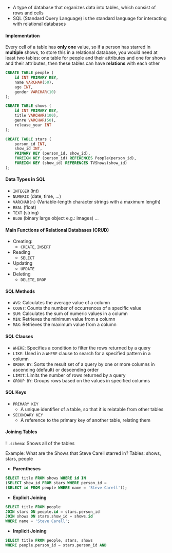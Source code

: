 - A type of database that organizes data into tables, which consist of rows and cells
- SQL (Standard Query Language) is the standard language for interacting with relational databases

#### Implementation

Every cell of a table has **only one** value, so if a person has starred in **multiple** shows, to store this in a relational database, you would need at least two tables: one table for people and their attributes and one for shows and their attributes, then these tables can have **relations** with each other

```SQL
CREATE TABLE people (
    id INT PRIMARY KEY,
    name VARCHAR(50),
    age INT,
    gender VARCHAR(10)
);

CREATE TABLE shows (
    id INT PRIMARY KEY,
    title VARCHAR(100),
    genre VARCHAR(50),
    release_year INT
);

CREATE TABLE stars (
    person_id INT,
    show_id INT,
    PRIMARY KEY (person_id, show_id),
    FOREIGN KEY (person_id) REFERENCES People(person_id),
    FOREIGN KEY (show_id) REFERENCES TVShows(show_id)
);
```

#### Data Types in SQL
- `INTEGER`        (int)
- `NUMERIC`        (date, time, ...)
- `VARCHAR(n)` (Variable-length character strings with a maximum length)
- `REAL`              (float)
- `TEXT`              (string)
- `BLOB`              (binary large object e.g.: images)
...

#### Main Functions of Relational Databases (CRUD)
- Creating:
	- `CREATE`, `INSERT`
- Reading
	- `SELECT`
- Updating
	- `UPDATE`
- Deleting
	- `DELETE`, `DROP`

#### SQL Methods
- `AVG`: Calculates the average value of a column
- `COUNT`: Counts the number of occurrences of a specific value
- `SUM`: Calculates the sum of numeric values in a column
- `MIN`: Retrieves the minimum value from a column
- `MAX`: Retrieves the maximum value from a column

#### SQL Clauses
- `WHERE`: Specifies a condition to filter the rows returned by a query
- `LIKE`: Used in a `WHERE` clause to search for a specified pattern in a column
- `ORDER BY`: Sorts the result set of a query by one or more columns in ascending (default) or descending order
- `LIMIT`: Limits the number of rows returned by a query
- `GROUP BY`: Groups rows based on the values in specified columns

#### SQL Keys
- `PRIMARY KEY`
	- A unique identifier of a table, so that it is relatable from other tables
- `SECONDARY KEY`
	- A reference to the primary key of another table, relating them

#### Joining Tables
! `.schema`: Shows all of the tables

Example: 
What are the Shows that Steve Carell starred in?
Tables: shows, stars, people

- **Parentheses**
```SQL
SELECT title FROM shows WHERE id IN 
(SELECT show_id FROM stars WHERE person_id = 
(SELECT id FROM people WHERE name = 'Steve Carell'));
```
- **Explicit Joining**
```SQL
SELECT title FROM people 
JOIN stars ON people.id = stars.person_id
JOIN shows ON stars.show_id = shows.id
WHERE name = 'Steve Carell';
```
- **Implicit Joining**
```SQL
SELECT title FROM people, stars, shows
WHERE people.person_id = stars.person_id AND
```
